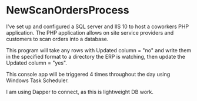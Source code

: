 # NewScanOrdersProcess

I've set up and configured a SQL server and IIS 10 to host a coworkers PHP application. The PHP application allows on site service providers and customers to scan orders into a database.

This program will take any rows with Updated column = "no" and write them in the specified format to a directory the ERP is watching, then update the Updated column = "yes".

This console app will be triggered 4 times throughout the day using Windows Task Scheduler.

I am using Dapper to connect, as this is lightweight DB work.
